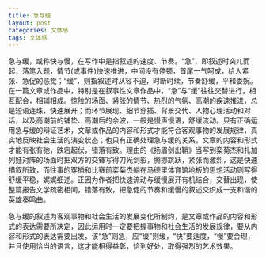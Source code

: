 ```yaml
---
title: 急与缓
layout: post
categories: 文体感
tags: 文体感
---
```


急与缓，或称快与慢，在写作中是指叙述的速度、节奏。“急”，即叙述时突兀而起，落笔入题，情节(或事件)快速推进，中间没有停顿，首尾一气呵成，给人紧张、急促的感觉；“缓”，则指叙述时从容不迫，时断时续，节奏舒缓，平和委婉。在一篇文章或作品中，特别是在叙事性文章作品中，“急”与“缓”往往交替进行，相互配合，相辅相成。惊险的场面、紧张的情节、热烈的气氛、高潮的疾速推进，总是短语连珠，快速展开；而环节展现、细节穿插、背景交代、人物心理活动和对话，以及高潮前的铺垫、高潮后的余波，一般是慢声慢语，舒缓流动。只有正确运用急与缓的辩证艺术，文章或作品的内容和形式才能符合客观事物的发展规律，真实地反映社会生活的演变状态；也只有正确处理急与缓的关系，文章的内容和形式才能有张有弛，跌宕起伏，错落有致。理由的《扬眉剑出鞘》当写到栾菊杰和扎加列娃对阵的场面时把双方的交锋写得刀光剑影，腾挪跳跃，紧张而激烈，这是快速描叙所致，而往事的穿插和比赛前栾菊杰躺在马德里体育馆地板的思想活动则写得舒缓平稳，娓娓细述。正因为作者把快速流动与缓慢展开有机结合，交替出现，使整篇报告文学疏密相间，错落有致，把急促的节奏和缓慢的叙述交织成一支和谐的英雄奏鸣曲。

急与缓的叙述为客观事物和社会生活的发展变化所制约，是文章或作品的内容和形式的表达需要所决定，因此运用时一定要把握事物和社会生活的发展规律，要从内容和形式的表达需要出发，该“急”则急，应“缓”则缓，“快”要适度，“慢”要合理，并且使用恰当的语言，这才能相得益彰，恰到好处，取得强烈的艺术效果。 